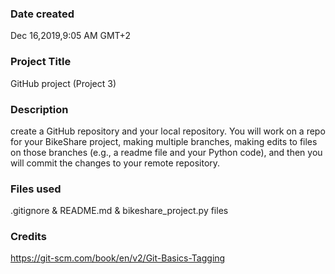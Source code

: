 ### Date created
Dec 16,2019,9:05 AM GMT+2

### Project Title
GitHub project (Project 3)

### Description
create a GitHub repository and your local repository. You will work on a repo for your BikeShare project, making multiple branches, making edits to files on those branches (e.g., a readme file and your Python code), and then you will commit the changes to your remote repository.

### Files used
.gitignore & README.md & bikeshare_project.py files

### Credits
https://git-scm.com/book/en/v2/Git-Basics-Tagging
